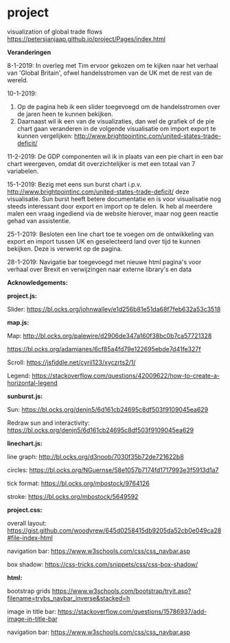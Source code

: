 # project
visualization of global trade flows
https://petersjanjaap.github.io/project/Pages/index.html

**Veranderingen**

8-1-2019: 
In overleg met Tim ervoor gekozen om te kijken naar het verhaal van 'Global Britain', ofwel handelsstromen van de UK met de rest van de wereld.  


10-1-2019:
1) Op de pagina heb ik een slider toegevoegd om de handelsstromen over de jaren heen te kunnen bekijken. 
2) Daarnaast wil ik een van de visualizaties, dan wel de grafiek of de pie chart gaan veranderen in de volgende visualisatie om import export te kunnen vergelijken: http://www.brightpointinc.com/united-states-trade-deficit/

11-2-2019:
De GDP componenten wil ik in plaats van een pie chart in een bar chart weergeven, omdat dit overzichtelijker is met een totaal van 7 variabelen.

15-1-2019:
Bezig met eens sun burst chart i.p.v. http://www.brightpointinc.com/united-states-trade-deficit/ deze visualisatie. Sun burst heeft betere documentatie en is voor visualisatie nog steeds interessant door export en import op te delen. Ik heb al meerdere malen een vraag ingediend via de website hierover, maar nog geen reactie gehad van assistentie.

25-1-2019:
Besloten een line chart toe te voegen om de ontwikkeling van export en import tussen UK en geselecteerd land over tijd te kunnen bekijken. Deze is verwerkt op de pagina.

28-1-2019:
Navigatie bar toegevoegd met nieuwe html pagina's voor verhaal over Brexit en verwijzingen naar externe library's en data

**Acknowledgements:**

**project.js:**

Slider: https://bl.ocks.org/johnwalley/e1d256b81e51da68f7feb632a53c3518

**map.js:**


Map: http://bl.ocks.org/palewire/d2906de347a160f38bc0b7ca57721328

https://bl.ocks.org/adamjanes/6cf85a4fd79e122695ebde7d41fe327f

Scroll: https://jsfiddle.net/cyril123/xyczrts2/1/

Legend: https://stackoverflow.com/questions/42009622/how-to-create-a-horizontal-legend


**sunburst.js:**


Sun: https://bl.ocks.org/denjn5/6d161cb24695c8df503f9109045ea629

Redraw sun and interactivity: https://bl.ocks.org/denjn5/6d161cb24695c8df503f9109045ea629


**linechart.js:**


line graph: http://bl.ocks.org/d3noob/7030f35b72de721622b8

circles: https://bl.ocks.org/NGuernse/58e1057b7174fd1717993e3f5913d1a7

tick format: https://bl.ocks.org/mbostock/9764126

stroke: https://bl.ocks.org/mbostock/5649592

**project.css:**

overall layout: https://gist.github.com/woodyrew/645d0258415db9205da52cb0e049ca28#file-index-html

navigation bar: https://www.w3schools.com/css/css_navbar.asp

box shadow: https://css-tricks.com/snippets/css/css-box-shadow/

**html:**

bootstrap grids https://www.w3schools.com/bootstrap/tryit.asp?filename=trybs_navbar_inverse&stacked=h

image in title bar: https://stackoverflow.com/questions/15786937/add-image-in-title-bar

navigation bar: https://www.w3schools.com/css/css_navbar.asp
